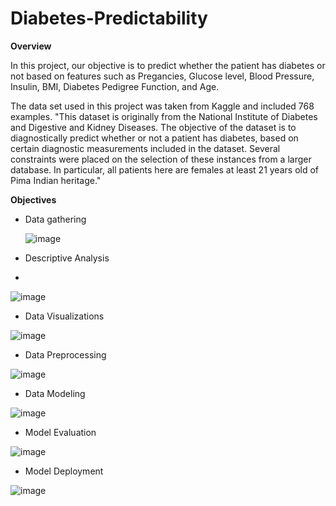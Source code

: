 # Diabetes-Predictability

**Overview**

In this project, our objective is to predict whether the patient has diabetes or not based on features such as Pregancies, Glucose level, Blood Pressure, Insulin, BMI, Diabetes Pedigree Function, and Age. 


The data set used in this project was taken from Kaggle and included 768 examples. "This dataset is originally from the National Institute of Diabetes and Digestive and Kidney Diseases. The objective of the dataset is to diagnostically predict whether or not a patient has diabetes, based on certain diagnostic measurements included in the dataset. Several constraints were placed on the selection of these instances from a larger database. In particular, all patients here are females at least 21 years old of Pima Indian heritage." 



**Objectives**

* Data gathering
  

  ![image](https://github.com/hrobinl/Diabetes-Predictability/assets/135649789/7340812b-6f83-4960-ae67-210c5bed1484)


* Descriptive Analysis
* 

  ![image](https://github.com/hrobinl/Diabetes-Predictability/assets/135649789/842a6d28-520a-4b22-be68-56c06548ab5b)

* Data Visualizations
  
  
![image](https://github.com/hrobinl/Diabetes-Predictability/assets/135649789/84c54244-b6f5-40a0-9141-549f1b436c01)

  
* Data Preprocessing
  
  
![image](https://github.com/hrobinl/Diabetes-Predictability/assets/135649789/1f7c14c1-426c-40b1-9924-203c34ad7ff8)

  
* Data Modeling
  

![image](https://github.com/hrobinl/Diabetes-Predictability/assets/135649789/8939ee2c-21d7-4fe8-ad0c-c97da08ba9d7)

* Model Evaluation
  
  
![image](https://github.com/hrobinl/Diabetes-Predictability/assets/135649789/fcc3ca6b-7579-4194-99bd-f04921c2dfe9)

  
* Model Deployment
  

![image](https://github.com/hrobinl/Diabetes-Predictability/assets/135649789/064bf4ef-531f-4e06-9da3-b23ab9894506)

